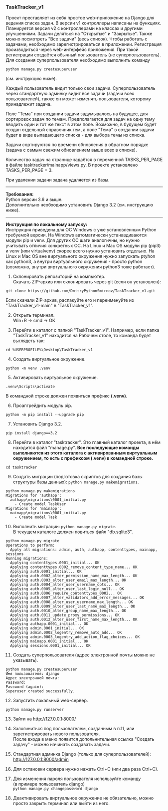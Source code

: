 ### TaskTracker_v1

Проект преставляет из себя простое web-приложение на Django для ведения списка задач.
В версии v1 контроллеры написаны на функциях. Планируется версия v2 с контроллерами на классах и другими улучшениями.
Задачи деляться на "Открытые" и "Закрытые". Также можно посмотреть "Все задачи" (весь список).
Чтобы работать с задачами, необходимо зарегистрироваться в приложении.
Регистрация производиться через web-интерфейс приложения.
При такой регистрации создаётся обычный пользователь (не суперпользователь).
Для создания суперпользователя необходимо выполнить команду

`python manage.py createsuperuser`

(см. инструкцию ниже).

Каждый пользователь видит только свои задачи. Суперпользователь через стандартную админку видит все задачи (задачи всех пользователей), также он может изменять пользователя, которому принадлежит задача.

Поле "Тема" при создании задачи задумывалось на будущее, для сортировок задач по темам.
Предполагается для задач на одну тему вводить один и тот же текст в этом поле.
Возможно, в будущем будет создан отдельный справочник тем, а поле "Тема" в создании задачи
будет в виде выпадающего списка - для выбора темы из списка.

Задачи сортируются по времени обновления в обратном порядке (задача с самым свежим обновлением выше всех в списке).

Количество задач на странице задаётся в переменной TASKS_PER_PAGE в файле tasktracker/mainapp/views.py.
В проекте установлено TASKS_PER_PAGE = 3.

При удалении задачи задача удаляется из базы.

---

**Требования:**  
Python версии 3.6 и выше.  
Дополнительно необходимо установить Django 3.2 (см. инструкцию ниже).

---

**Инструкция по локальному запуску:**  
Инструкция приведена для ОС Windows с уже установленным Python требуемой версии.
На Windows автоматически устанавдиваются модули pip и venv.
Для других ОС шаги аналогичны, но нужно учитывать отличия конкретных ОС.
На Linux и Mac OS модули pip (pip3) и venv (или virtualvenv) скорее всего нужно установить отдельно.
На Linux и Mac OS вне виртуального окружения нужно запускать ptyhon как python3, а внутри виртуального окружения - просто python (возможно, внутри виртуального окружения python3 тоже работает).

1. Склонировать репозиторий на компьютер.  
Скачать ZIP-архив или склонировать через git (если он установлен):

`git clone https://github.com/DmitryPythonSmirnov/TaskTracker_v1.git`

Если скачали ZIP-архив, распакуйте его и переименуйте из "TaskTracker_v1-main" в "TaskTracker_v1".


2. Открыть терминал.  
Win+R -> cmd -> OK

3. Перейти в каталог с папкой "TaskTracker_v1".
Например, если папка "TaskTracker_v1" находится на Рабочем столе, то команда будет выглядеть так:

`cd %USERPROFILE%\Desktop\TaskTracker_v1`


4. Создать виртуальное окружение.  

`python -m venv .venv`

5. Активировать виртуальное окружение.

`.venv\Scripts\activate`

В командной строке должен появиться префикс **(.venv)**.

6. Проапгрейдить модуль pip.

`python -m pip install --upgrade pip`

7. Установить Django 3.2.

`pip install django==3.2`

8. Перейти в каталог "tasktracker".
Это главный каталог проекта, в нём находится файл "manage.py".
**Все последующие команды выполняются из этого каталога с активированным виртуальным окружением, то есть с префиксом (.venv) в командной строке.**

`cd tasktracker`

9. Создать миграции (подготовка скриптов для создания базы структуры базы данных): `python manage.py makemigrations`.
```
python manage.py makemigrations
Migrations for 'authapp':
  authapp\migrations\0001_initial.py
    - Create model TaskUser
Migrations for 'mainapp':
  mainapp\migrations\0001_initial.py
    - Create model Task
```

10. Выполнить миграции: `python manage.py migrate`.  
В текущем каталоге должен повиться файл "db.sqlite3".
```
python manage.py migrate
Operations to perform:
  Apply all migrations: admin, auth, authapp, contenttypes, mainapp, sessions
Running migrations:
  Applying contenttypes.0001_initial... OK
  Applying contenttypes.0002_remove_content_type_name... OK
  Applying auth.0001_initial... OK
  Applying auth.0002_alter_permission_name_max_length... OK
  Applying auth.0003_alter_user_email_max_length... OK
  Applying auth.0004_alter_user_username_opts... OK
  Applying auth.0005_alter_user_last_login_null... OK
  Applying auth.0006_require_contenttypes_0002... OK
  Applying auth.0007_alter_validators_add_error_messages... OK
  Applying auth.0008_alter_user_username_max_length... OK
  Applying auth.0009_alter_user_last_name_max_length... OK
  Applying auth.0010_alter_group_name_max_length... OK
  Applying auth.0011_update_proxy_permissions... OK
  Applying auth.0012_alter_user_first_name_max_length... OK
  Applying authapp.0001_initial... OK
  Applying admin.0001_initial... OK
  Applying admin.0002_logentry_remove_auto_add... OK
  Applying admin.0003_logentry_add_action_flag_choices... OK
  Applying mainapp.0001_initial... OK
  Applying sessions.0001_initial... OK
```

11. Создать суперпользователя (адрес электронной почты можно не указывать).
```
python manage.py createsuperuser
Имя пользователя: django
Адрес электронной почты:
Password:
Password (again):
Superuser created successfully.
```

12. Запустить локальный web-сервер.

`python manage.py runserver`

13. Зайти на http://127.0.0.1:8000/

14. Залогиниться под пользователем, созданным в п.11, или зарегистрировать нового пользователя.  
После входа в меню появится допольнительная ссылка "Создать задачу" - можно начинать создавать задачи.

15. Стандартная админка Django (только для суперпользователей): http://127.0.0.1:8000/admin

16. Для остановки сервера нужно нажать Ctrl+C (или два раза Ctrl+C).

17. Для изменения пароля пользователя используйте команду  
(в примере пользователь django)  
`python manage.py changepassword django`

18. Деактивировать виртуальное окружение не обязательно, можно просто закрыть терминал или выйти из него.
